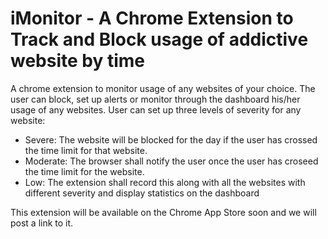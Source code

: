 <h1>iMonitor - A Chrome Extension to Track and Block usage of addictive website by time</h1>
<p>A chrome extension to monitor usage of any websites of your choice. The user can block, set up alerts or monitor through the dashboard his/her usage of any websites. User can set up three levels of severity for any website:
	<ul>
		<li>Severe: The website will be blocked for the day if the user has crossed the time limit for that website.</li>
		<li>Moderate: The browser shall notify the user once the user has croseed the time limit for the website.</li>
		<li>Low: The extension shall record this along with all the websites with different severity and display statistics on the dashboard</li>
	</ul>
	This extension will be available on the Chrome App Store soon and we will post a link to it. </p>